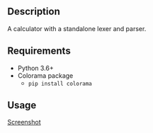 ## Description
A calculator with a standalone lexer and parser.


## Requirements
- Python 3.6+
- Colorama package
    - `pip install colorama`

## Usage
[Screenshot](https://imgur.com/Ze3ccLT)
